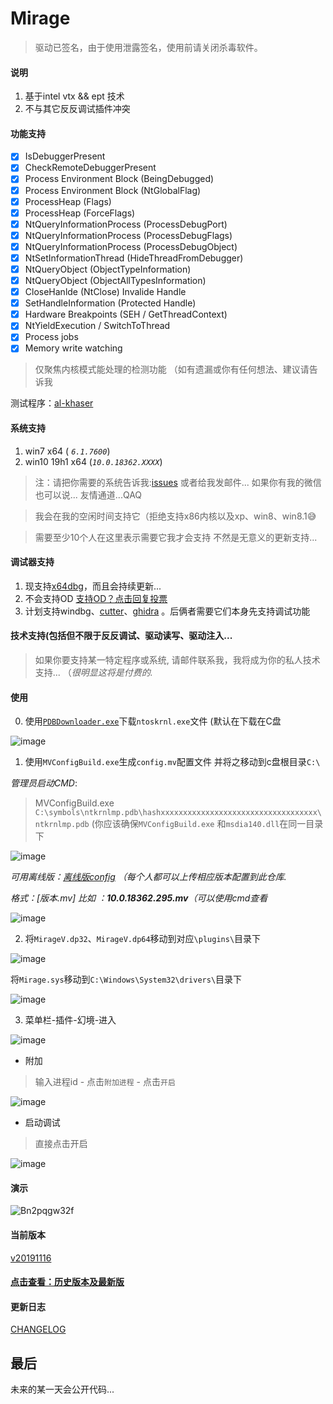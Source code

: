 # Mirage
> 驱动已签名，由于使用泄露签名，使用前请关闭杀毒软件。



#### 说明
1. 基于intel vtx && ept 技术 
2. 不与其它反反调试插件冲突


#### 功能支持

- [x] IsDebuggerPresent
- [x] CheckRemoteDebuggerPresent
- [x] Process Environment Block (BeingDebugged)
- [x] Process Environment Block (NtGlobalFlag)
- [x] ProcessHeap (Flags)
- [x] ProcessHeap (ForceFlags)
- [x] NtQueryInformationProcess (ProcessDebugPort)
- [x] NtQueryInformationProcess (ProcessDebugFlags)
- [x] NtQueryInformationProcess (ProcessDebugObject)
- [x] NtSetInformationThread (HideThreadFromDebugger)
- [x] NtQueryObject (ObjectTypeInformation)
- [x] NtQueryObject (ObjectAllTypesInformation)
- [x] CloseHanlde (NtClose) Invalide Handle
- [x] SetHandleInformation (Protected Handle)
- [x] Hardware Breakpoints (SEH / GetThreadContext)
- [x] NtYieldExecution / SwitchToThread
- [x] Process jobs
- [x] Memory write watching
> 仅聚焦内核模式能处理的检测功能 （如有遗漏或你有任何想法、建议请告诉我

测试程序：[al-khaser](https://github.com/LordNoteworthy/al-khaser)

#### 系统支持
1. win7 x64 ( *`6.1.7600`*)
2. win10 19h1 x64 (*`10.0.18362.XXXX`*)

> 注：请把你需要的系统告诉我:[issues](https://github.com/stonedreamforest/Mirage/issues) 或者给我发邮件... 如果你有我的微信也可以说... 友情通道...QAQ

> 我会在我的空闲时间支持它（拒绝支持x86内核以及xp、win8、win8.1😅

> 需要至少10个人在这里表示需要它我才会支持 不然是无意义的更新支持...

#### 调试器支持
1. 现支持[x64dbg](https://github.com/x64dbg/x64dbg)，而且会持续更新...
2. 不会支持OD    [支持OD？点击回复投票](https://github.com/stonedreamforest/Mirage/issues/4)
3. 计划支持windbg、[cutter](https://github.com/radareorg/cutter)、[ghidra](https://github.com/NationalSecurityAgency/ghidra) 。后俩者需要它们本身先支持调试功能


#### 技术支持(包括但不限于反反调试、驱动读写、驱动注入...
> 如果你要支持某一特定程序或系统, 请邮件联系我，我将成为你的私人技术支持... （*很明显这将是付费的.*



#### 使用
0. 使用[`PDBDownloader.exe`](https://github.com/rajkumar-rangaraj/PDB-Downloader)下载`ntoskrnl.exe`文件 (默认在下载在C盘

![image](https://user-images.githubusercontent.com/16742566/68540402-a6827280-03cc-11ea-9e5e-b54916db71f5.png)

1. 使用`MVConfigBuild.exe`生成`config.mv`配置文件 并将之移动到c盘根目录`C:\`

*管理员启动CMD*:

> MVConfigBuild.exe `C:\symbols\ntkrnlmp.pdb\hashxxxxxxxxxxxxxxxxxxxxxxxxxxxxxxxxxxx\ntkrnlmp.pdb` (你应该确保`MVConfigBuild.exe` 和`msdia140.dll`在同一目录下

![image](https://user-images.githubusercontent.com/16742566/68540440-0da02700-03cd-11ea-9810-4bda0d9e1c18.png)

*可用离线版：[离线版config](https://github.com/stonedreamforest/Mirage/tree/master/config) （每个人都可以上传相应版本配置到此仓库.*

*格式：[版本.mv] 比如 ：**10.0.18362.295.mv**（可以使用cmd查看*

![image](https://user-images.githubusercontent.com/16742566/68569294-b9627900-0498-11ea-90c1-35d2f3af2ad6.png)



2. 将`MirageV.dp32`、`MirageV.dp64`移动到对应`\plugins\`目录下

![image](https://user-images.githubusercontent.com/16742566/68994420-b4009680-08bd-11ea-8a21-43a52dd789a9.png)


将`Mirage.sys`移动到`C:\Windows\System32\drivers\`目录下

![image](https://user-images.githubusercontent.com/16742566/68994431-d5618280-08bd-11ea-88f8-63cbf0bec16a.png)


3. 菜单栏-插件-幻境-进入

![image](https://user-images.githubusercontent.com/16742566/68471759-d5c4a280-0259-11ea-8922-46569af7d9be.png)


- 附加
> 输入进程id - 点击`附加进程` - 点击`开启`

![image](https://user-images.githubusercontent.com/16742566/68471844-06a4d780-025a-11ea-9c12-0c07e11b53d5.png)


- 启动调试
> 直接点击开启

![image](https://user-images.githubusercontent.com/16742566/68471860-13293000-025a-11ea-8319-1707dcb9a0d2.png)


#### 演示
![Bn2pqgw32f](https://user-images.githubusercontent.com/16742566/68470102-5e414400-0256-11ea-8f85-aa0e893f71ea.gif)



#### 当前版本
[v20191116](https://github.com/stonedreamforest/Mirage/releases/tag/v20191116)

#### [点击查看：历史版本及最新版](https://github.com/stonedreamforest/Mirage/releases)


#### 更新日志
[CHANGELOG](https://github.com/stonedreamforest/Mirage/blob/master/CHANGELOG.MD)



## 最后
未来的某一天会公开代码... 

